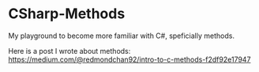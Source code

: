 # CSharp-Methods
My playground to become more familiar with C#, speficially methods. 

Here is a post I wrote about methods: https://medium.com/@redmondchan92/intro-to-c-methods-f2df92e17947

